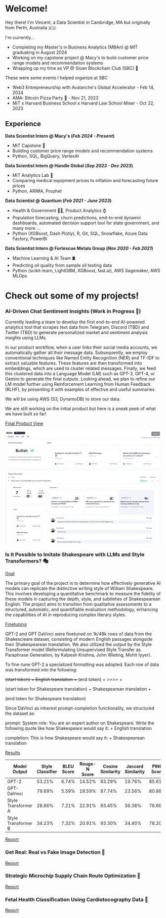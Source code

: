 # Welcome! 

Hey there! I'm Vincent, a Data Scientist in Cambridge, MA but originally from Perth, Australia 🇦🇺

I'm currently...

- Completing my Master's in Business Analytics (MBAn) @ MIT graduating in August 2024
- Working on my capstone project @ Macy's to build customer price range models and recommendation systems
- Wrapping up my time as VP @ Sloan Blockchain Club (SBC) 🥲

These were some events I helped organize at SBC

- Web3 Entrepreneurship with Avalanche's Global Accelerator - Feb 14, 2024
- AMA: Bitcoin Pizza Party 🍕 - Nov 21, 2023
- MIT x Harvard Business School x Harvard Law School Mixer - Oct 22, 2023

## Experience 

**Data Scientist Intern @ Macy's (_Feb 2024 - Present_)**
- MIT Capstone 👕
- Building customer price range models and recommendation systems 
- Python, SQL, BigQuery, VertexAI

**Data Scientist Intern @ Handle Global (_Sep 2023 - Dec 2023_)**
- MIT Analytics Lab 🏥
- Comparing medical equipment prices to inflation and forecasting future prices 
- Python, ARIMA, Prophet

**Data Scientist @ Quantium (_Feb 2021 - June 2023_)**
- Health & Government 🧑‍⚕️, Product Analytics ⌚
- Population forecasting, churn predictions, end-to-end dynamic dashboards, automated decision support tool for state government, and many more ...
- Python (XGBoost, Dash Plotly), R, Git, SQL, Snowflake, Azure Data Factory, PowerBI

**Data Scientist Intern @ Fortescue Metals Group (_Nov 2020 - Feb 2021_)**
- Machine Learning & AI Team 🛢️
- Predicting oil quality from sample oil testing data
- Python (scikit-learn, LightGBM, XGBoost, fast.ai), AWS Sagemaker, AWS MLOps

# Check out some of my projects!

### AI-Driven Chat Sentiment Insights (Work in Progress 🔨)

Currently leading a team to develop the first end-to-end AI-powered analytics tool that scrapes text data from Telegram, Discord (TBD) and Twitter (TBD) to generate personalized market and sentiment analysis insights using LLMs. 

In our product workflow, when a user links their social media accounts, we automatically gather all their message data. Subsequently, we employ conventional techniques like Named Entity Recognition (NER) and TF-IDF to extract valuable features. These features are then transformed into embeddings, which are used to cluster related messages. Finally, we feed this clustered data into a Language Model (LM) such as GPT-3, GPT-4, or Gemini to generate the final outputs. Looking ahead, we plan to refine our LM model further using Reinforcement Learning from Human Feedback (RLHF), by presenting it with examples of effective and useful summaries.

We will be using AWS (S3, DynamoDB) to store our data.

We are still working on the initial product but here is a sneak peek of what we have built so far!

<u>Final Product View</u>

![Dashboard](https://raw.githubusercontent.com/vtian72/portfolio/main/assets/img/tool.png)

### Is It Possible to Imitate Shakespeare with LLMs and Style Transformers? 🎭

<u>Goal</u>

The primary goal of the project is to determine how effectively generative AI models can replicate the distinctive writing style of William Shakespeare. This involves developing a quantitative benchmark to measure the fidelity of these models in capturing the depth, style, and subtleties of Shakespearean English. The project aims to transition from qualitative assessments to a structured, automatic, and quantifiable evaluation methodology, enhancing the capabilities of AI in reproducing complex literary styles.

<u>Finetuning</u>

GPT-2 and GPT DaVinci were finetuned on 1k/48k rows of data from the Shakescleare dataset, consisting of modern English passages alongside their Shakespearean translation. We also utilized the output by the Style Transformer model (Reformulating Unsupervised Style Transfer as Paraphrase Generation, by Kalpesh Krishna, John Wieting, Mohit Iyyer).

To fine-tune GPT-2 a specialized formatting was adopted. Each row of data was transformed into the following:

<s> (start token) + English translation + </s> (end token) + >>>> + <p> (start token for Shakespeare translation) + Shakespearean translation + </p> (end token for Shakespeare translation)

Since DaVinci as inherest prompt-completion functionality, we structured the dataset as:

prompt: System role: You are an expert author on Shakespeare. Write the following quote like how Shakespeare would say it: + English translation

completion: This is how Shakespeare would say it: + Shakespearean translation

<u>Results</u>

| Model Output        | Style Classifier | BLEU Score | Rouge-N Score | Cosine Similarity | Jaccard Similarity | PINC Score |
|---------------------|------------------|------------|---------------|-------------------|--------------------|------------|
| GPT-2               | 53.21%           | 6.74%      | 14.52%        | 83.29%            | 19.76%             | 85.61%     |
| GPT-DaVinci         | 79.69%           | 5.59%      | 19.59%        | 87.74%            | 23.56%             | 80.88%     |
| Style Transformer A | 28.66%           | 7.21%      | 22.91%        | 93.45%            | 36.38%             | 76.66%     |
| Style Transformer B | 34.23%           | 7.32%      | 20.91%        | 93.30%            | 34.40%             | 78.20%     |


[Report](https://github.com/vtian72/portfolio/blob/main/assets/files/Shakespeare%20Style.pdf)

### Get Real: Real vs Fake Image Detection 🪪
[Report](https://github.com/vtian72/portfolio/blob/main/assets/files/Project%20Report%20-%20Fake%20Product%20Scam%20Detector.pdf)

### Strategic Microchip Supply Chain Route Optimization 🚢
[Report](https://github.com/vtian72/portfolio/blob/main/assets/files/Enhancing_Efficiency_in_Microchip_Distribution__Strategic_Supply_Chain_Route_Optimization.pdf)

### Fetal Health Classification Using Cardiotocography Data 👶
[Report](https://github.com/vtian72/portfolio/blob/main/assets/files/Fetal%20Health%20Classification.pdf)




